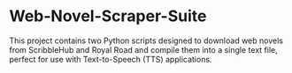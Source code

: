 # Web-Novel-Scraper-Suite
This project contains two Python scripts designed to download web novels from ScribbleHub and Royal Road and compile them into a single text file, perfect for use with Text-to-Speech (TTS) applications.
